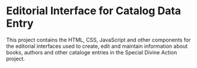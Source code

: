 # Editorial Interface for Catalog Data Entry

This project contains the HTML, CSS, JavaScript and other components 
for the editorial interfaces used to create, edit and maintain information
about books, authors and other cataloge entries in the Special Divine Action 
project.